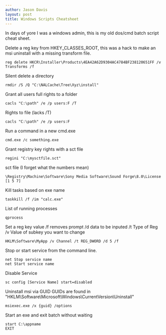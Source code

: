 ```yaml
---
author: Jason Davis
layout: post
title: Windows Scripts Cheatsheet
---
```


In days of yore I was a windows admin, this is my old dos/cmd batch script cheat sheet.

Delete a reg key from HKEY_CLASSES_ROOT, this was a hack to make an msi uninstall with a missing transform file.
```winbatch
reg delete HKCR\Installer\Products\4EA42A62D9304AC4784BF238120651FF /v Transforms /f
```
Silent delete a directory
```winbatch
rmdir /S /Q "C:\NALCache\Tree\Xyz\install"
```
Grant all users full rights to a folder
```winbatch
cacls "C:\path" /e /p users:F /T
```
Rights to file (lacks /T)
```winbatch
cacls "C:\path" /e /p users:F
```
Run a command in a new cmd.exe
```winbatch
cmd.exe /c something.exe
```
Grant registry key rights with a sct file
```winbatch
regini "C:\mysctfile.sct"
```
sct file (I forget what the numbers mean)
```
\Registry\Machine\Software\Sony Media Software\Sound Forge\8.0\License [1 5 7]
```
Kill tasks based on exe name
```winbatch
taskkill /f /im "calc.exe"
```
List of running processes 
```winbatch
qprocess
```
Set a reg key value
/f removes prompt
/d data to be inputed
/t Type of Reg
/v Value of subkey you want to change
```winbatch
HKLM\Software\MyApp /v Channel /t REG_DWORD /d 5 /f
```
Stop or start service from the command line.
```winbatch
net Stop service name
net Start service name
```
Disable Service
```winbatch
sc config [Service Name] start=disabled
```
Uninstall msi via GUID
GUIDs are found in "HKLM\Software\Microsoft\Windows\CurrentVersion\Uninstall"
```winbatch
msiexec.exe /x {guid} /options
```

Start an exe and exit batch without waiting
```winbatch
start C:\appname
EXIT
```
